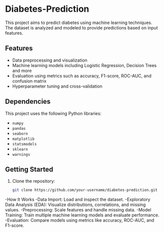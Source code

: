 # Diabetes-Prediction

This project aims to predict diabetes using machine learning techniques. The dataset is analyzed and modeled to provide predictions based on input features.

## Features

- Data preprocessing and visualization
- Machine learning models including Logistic Regression, Decision Trees and more
- Evaluation using metrics such as accuracy, F1-score, ROC-AUC, and confusion matrix
- Hyperparameter tuning and cross-validation

## Dependencies

This project uses the following Python libraries:

- `numpy`
- `pandas`
- `seaborn`
- `matplotlib`
- `statsmodels`
- `sklearn`
- `warnings`

## Getting Started

1. Clone the repository:
   ```bash
   git clone https://github.com/your-username/diabetes-prediction.git


-How It Works
-Data Import: Load and inspect the dataset.
-Exploratory Data Analysis (EDA): Visualize distributions, correlations, and missing values.
-Preprocessing: Scale features and handle missing data.
-Model Training: Train multiple machine learning models and evaluate performance.
-Evaluation: Compare models using metrics like accuracy, ROC-AUC, and F1-score.

